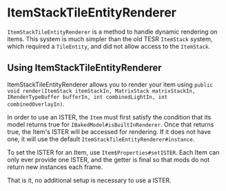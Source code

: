 ItemStackTileEntityRenderer
=======================
`ItemStackTileEntityRenderer` is a method to handle dynamic rendering on items. This system is much simpler than the old TESR `ItemStack` system, which required a `TileEntity`, and did not allow access to the `ItemStack`.

Using ItemStackTileEntityRenderer
--------------------------

ItemStackTileEntityRenderer allows you to render your item using `public void render(ItemStack itemStackIn, MatrixStack matrixStackIn, IRenderTypeBuffer bufferIn, int combinedLightIn, int combinedOverlayIn)`.

In order to use an ISTER, the `Item` must first satisfy the condition that its model returns true for `IBakedModel#isBuiltInRenderer`.
Once that returns true, the Item's ISTER will be accessed for rendering. If it does not have one, it will use the default `ItemStackTileEntityRenderer#instance`.

To set the ISTER for an Item, use `Item$Properties#setISTER`. Each Item can only ever provide one ISTER, and the getter is final so that mods do not return new instances each frame.

That is it, no additional setup is necessary to use a ISTER.
